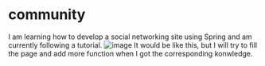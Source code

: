 # community
I am learning how to develop a social networking site using Spring and am currently following a tutorial.
![image](https://user-images.githubusercontent.com/76421876/209457358-eab61662-838c-45e4-a01a-01abce3187b7.png)
It would be like this, but I will try to fill the page and add more function when I got the corresponding konwledge.
